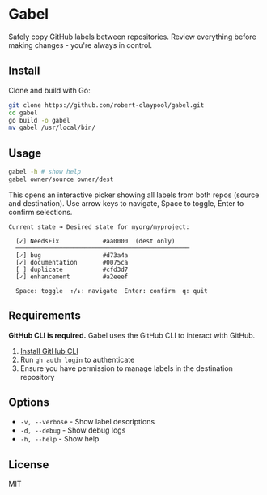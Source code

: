 # Gabel

Safely copy GitHub labels between repositories. Review everything before making changes - you're always in control.

## Install

Clone and build with Go:
```bash
git clone https://github.com/robert-claypool/gabel.git
cd gabel
go build -o gabel
mv gabel /usr/local/bin/
```

## Usage

```bash
gabel -h # show help
gabel owner/source owner/dest
```

This opens an interactive picker showing all labels from both repos (source and destination). Use arrow keys to navigate, Space to toggle, Enter to confirm selections.

```
Current state → Desired state for myorg/myproject:

  [✓] NeedsFix            #aa0000  (dest only)
  ────────────────────────────────────────────────
  [✓] bug                 #d73a4a
  [✓] documentation       #0075ca
  [ ] duplicate           #cfd3d7
  [✓] enhancement         #a2eeef

  Space: toggle  ↑/↓: navigate  Enter: confirm  q: quit
```

## Requirements

**GitHub CLI is required.** Gabel uses the GitHub CLI to interact with GitHub.

1. [Install GitHub CLI](https://cli.github.com)
2. Run `gh auth login` to authenticate
3. Ensure you have permission to manage labels in the destination repository

## Options

- `-v, --verbose` - Show label descriptions
- `-d, --debug` - Show debug logs
- `-h, --help` - Show help

## License

MIT
